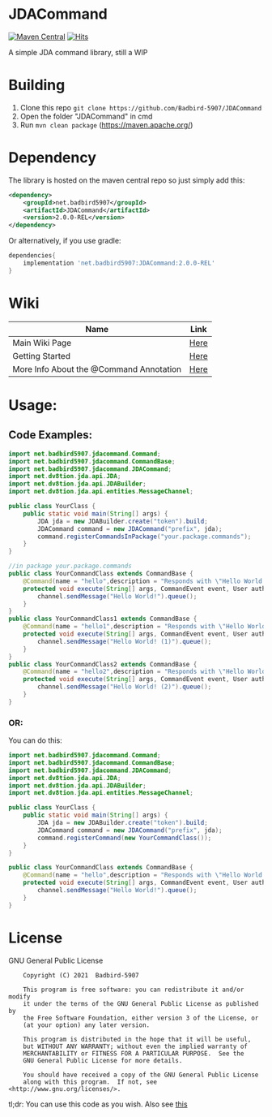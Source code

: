 # JDACommand
[![Maven Central](https://img.shields.io/maven-central/v/net.badbird5907/JDACommand.svg?label=Maven%20Central&style=for-the-badge)](https://search.maven.org/search?q=g:%22net.badbird5907%22%20AND%20a:%22JDACommand%22)
[![Hits](https://hits.seeyoufarm.com/api/count/incr/badge.svg?url=https%3A%2F%2Fgithub.com%2FBadbird-5907%2FJDACommand&count_bg=%236EFF00&title_bg=%23555555&icon=&icon_color=%23E7E7E7&title=Views+%28as+of+21%2F05%2F06%29&edge_flat=true)](https://hits.seeyoufarm.com)

A simple JDA command library, still a WIP
# Building
1. Clone this repo `git clone https://github.com/Badbird-5907/JDACommand`
2. Open the folder "JDACommand" in cmd
3. Run `mvn clean package` (https://maven.apache.org/)

# Dependency
The library is hosted on the maven central repo so just simply add this:
```xml
<dependency>
    <groupId>net.badbird5907</groupId>
    <artifactId>JDACommand</artifactId>
    <version>2.0.0-REL</version>
</dependency>
```
Or alternatively, if you use gradle:
```groovy
dependencies{
    implementation 'net.badbird5907:JDACommand:2.0.0-REL'
}
```
# Wiki
|  Name  |  Link  |
|---|---|
|  Main Wiki Page  |  [Here](https://github.com/Badbird-5907/JDACommand/wiki)  |
|  Getting Started  |  [Here](https://github.com/Badbird-5907/JDACommand/wiki/Getting-Started)  |
|  More Info About the @Command Annotation  |  [Here](https://github.com/Badbird-5907/JDACommand/wiki/Getting-Started)  |


# Usage:

## Code Examples:

```java
import net.badbird5907.jdacommand.Command;
import net.badbird5907.jdacommand.CommandBase;
import net.badbird5907.jdacommand.JDACommand;
import net.dv8tion.jda.api.JDA;
import net.dv8tion.jda.api.JDABuilder;
import net.dv8tion.jda.api.entities.MessageChannel;

public class YourClass {
    public static void main(String[] args) {
        JDA jda = new JDABuilder.create("token").build;
        JDACommand command = new JDACommand("prefix", jda);
        command.registerCommandsInPackage("your.package.commands");
    }
}

//in package your.package.commands
public class YourCommandClass extends CommandBase {
    @Command(name = "hello",description = "Responds with \"Hello World!\"")
    protected void execute(String[] args, CommandEvent event, User author, Member member, Guild guild, MessageChannel channel) {
        channel.sendMessage("Hello World!").queue();
    }
}
public class YourCommandClass1 extends CommandBase {
    @Command(name = "hello1",description = "Responds with \"Hello World!\"")
    protected void execute(String[] args, CommandEvent event, User author, Member member, Guild guild, MessageChannel channel) {
        channel.sendMessage("Hello World! (1)").queue();
    }
}
public class YourCommandClass2 extends CommandBase {
    @Command(name = "hello2",description = "Responds with \"Hello World!\"")
    protected void execute(String[] args, CommandEvent event, User author, Member member, Guild guild, MessageChannel channel) {
        channel.sendMessage("Hello World! (2)").queue();
    }
}
```
### OR:

You can do this:
```java
import net.badbird5907.jdacommand.Command;
import net.badbird5907.jdacommand.CommandBase;
import net.badbird5907.jdacommand.JDACommand;
import net.dv8tion.jda.api.JDA;
import net.dv8tion.jda.api.JDABuilder;
import net.dv8tion.jda.api.entities.MessageChannel;

public class YourClass {
    public static void main(String[] args) {
        JDA jda = new JDABuilder.create("token").build;
        JDACommand command = new JDACommand("prefix", jda);
        command.registerCommand(new YourCommandClass());
    }
}

public class YourCommandClass extends CommandBase {
    @Command(name = "hello",description = "Responds with \"Hello World!\"")
    protected void execute(String[] args, CommandEvent event, User author, Member member, Guild guild, MessageChannel channel) {
        channel.sendMessage("Hello World!").queue();
    }
}
```


# License
GNU General Public License
```
    Copyright (C) 2021  Badbird-5907

    This program is free software: you can redistribute it and/or modify
    it under the terms of the GNU General Public License as published by
    the Free Software Foundation, either version 3 of the License, or
    (at your option) any later version.

    This program is distributed in the hope that it will be useful,
    but WITHOUT ANY WARRANTY; without even the implied warranty of
    MERCHANTABILITY or FITNESS FOR A PARTICULAR PURPOSE.  See the
    GNU General Public License for more details.

    You should have received a copy of the GNU General Public License
    along with this program.  If not, see <http://www.gnu.org/licenses/>.
```
tl;dr: You can use this code as you wish.
Also see [this](https://github.com/Badbird-5907/JDACommand/blob/master/license.md)